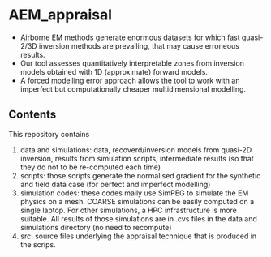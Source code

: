 # AEM_appraisal
- Airborne EM methods generate enormous datasets for which fast quasi-2/3D inversion methods are prevailing, that may cause erroneous results.
- Our tool assesses quantitatively interpretable zones from inversion models obtained with 1D (approximate) forward models. 
- A forced modelling error approach allows the tool to work with an imperfect but computationally cheaper multidimensional modelling. 
 
 ## Contents
 This repository contains
 1. data and simulations: data, recoverd/inversion models from quasi-2D inversion, results from simulation scripts, intermediate results (so that they do not to be re-computed each time)
 2. scripts: those scripts generate the normalised gradient for the synthetic and field data case (for perfect and imperfect modelling)
 3. simulation codes: these codes maily use SimPEG to simulate the EM physics on a mesh. COARSE simulations can be easily computed on a single laptop. For other simulations, a HPC infrastructure is more suitable. All results of those simulations are in .cvs files in the data and simulations directory (no need to recompute)
 4. src: source files underlying the appraisal technique that is produced in the scrips. 
